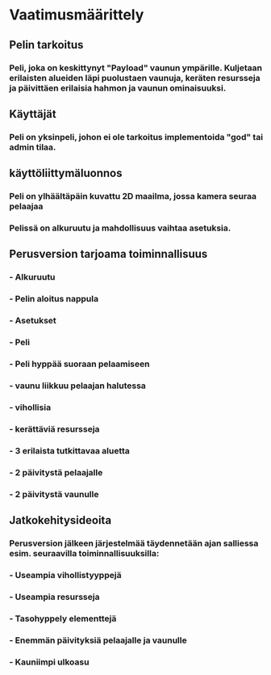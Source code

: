 # Vaatimusmäärittely
## Pelin tarkoitus
### Peli, joka on keskittynyt "Payload" vaunun ympärille. Kuljetaan erilaisten alueiden läpi puolustaen vaunuja, keräten resursseja ja päivittäen erilaisia hahmon ja vaunun ominaisuuksi.
## Käyttäjät
### Peli on yksinpeli, johon ei ole tarkoitus implementoida "god" tai admin tilaa.
## käyttöliittymäluonnos
### Peli on ylhäältäpäin kuvattu 2D maailma, jossa kamera seuraa pelaajaa
### Pelissä on alkuruutu ja mahdollisuus vaihtaa asetuksia.
## Perusversion tarjoama toiminnallisuus
### - Alkuruutu
###   - Pelin aloitus nappula
###   - Asetukset
### - Peli
###   - Peli hyppää suoraan pelaamiseen
###   - vaunu liikkuu pelaajan halutessa
###   - vihollisia
###   - kerättäviä resursseja
###   - 3 erilaista tutkittavaa aluetta
###   - 2 päivitystä pelaajalle
###   - 2 päivitystä vaunulle
## Jatkokehitysideoita
### Perusversion jälkeen järjestelmää täydennetään ajan salliessa esim. seuraavilla toiminnallisuuksilla:
### - Useampia vihollistyyppejä
### - Useampia resursseja
### - Tasohyppely elementtejä
### - Enemmän päivityksiä pelaajalle ja vaunulle
### - Kauniimpi ulkoasu
